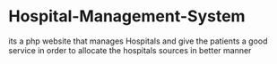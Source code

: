 # Hospital-Management-System
its a php website that manages Hospitals and give the patients a good service in order to allocate the hospitals sources in better manner 
